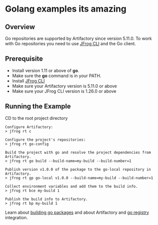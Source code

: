 # Golang examples its amazing

## Overview
Go repositories are supported by Artifactory since version 5.11.0.
To work with Go repositories you need to use [JFrog CLI](https://www.jfrog.com/confluence/display/CLI/CLI+for+JFrog+Artifactory) and the Go client.

## Prerequisite
* Install version 1.11 or above of **go**.
* Make sure the **go** command is in your PATH.
* Install [JFrog CLI](https://jfrog.com/getcli/)
* Make sure your Artifactory version is 5.11.0 or above
* Make sure your JFrog CLI version is 1.26.0 or above

## Running the Example
CD to the root project directory

```console
Configure Artifactory:
> jfrog rt c

Configure the project's repositories:
> jfrog rt go-config

Build the project with go and resolve the project dependencies from Artifactory.
> jfrog rt go build --build-name=my-build --build-number=1 

Publish version v1.0.0 of the package to the go-local repository in Artifactory.
> jfrog rt gp go-local v1.0.0 --build-name=my-build --build-number=1

Collect environment variables and add them to the build info.
> jfrog rt bce my-build 1

Publish the build info to Artifactory.
> jfrog rt bp my-build 1
```

Learn about [building go packages](https://www.jfrog.com/confluence/display/CLI/CLI+for+JFrog+Artifactory#CLIforJFrogArtifactory-BuildingGoPackages) and about Artifactory and [go registry](https://jfrog.com/integration/go-registry/) integration.

